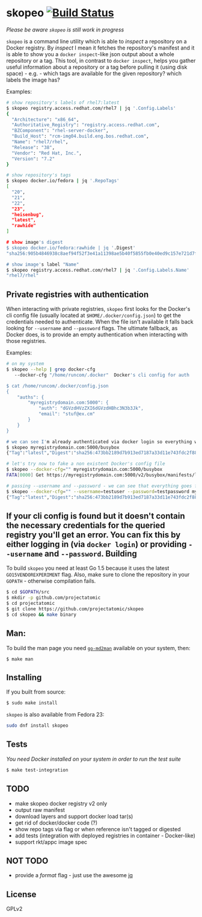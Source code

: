 skopeo [![Build Status](https://travis-ci.org/projectatomic/skopeo.svg?branch=master)](https://travis-ci.org/projectatomic/skopeo)
=

_Please be aware `skopeo` is still work in progress_

`skopeo` is a command line utility which is able to _inspect_ a repository on a Docker registry.
By _inspect_ I mean it fetches the repository's manifest and it is able to show you a `docker inspect`-like
json output about a whole repository or a tag. This tool, in contrast to `docker inspect`, helps you gather useful information about
a repository or a tag before pulling it (using disk space) - e.g. - which tags are available for the given repository? which labels the image has?

Examples:
```sh
# show repository's labels of rhel7:latest
$ skopeo registry.access.redhat.com/rhel7 | jq '.Config.Labels'
{
  "Architecture": "x86_64",
  "Authoritative_Registry": "registry.access.redhat.com",
  "BZComponent": "rhel-server-docker",
  "Build_Host": "rcm-img04.build.eng.bos.redhat.com",
  "Name": "rhel7/rhel",
  "Release": "38",
  "Vendor": "Red Hat, Inc.",
  "Version": "7.2"
}

# show repository's tags
$ skopeo docker.io/fedora | jq '.RepoTags'
[
  "20",
  "21",
  "22",
  "23",
  "heisenbug",
  "latest",
  "rawhide"
]

# show image's digest
$ skopeo docker.io/fedora:rawhide | jq '.Digest'
"sha256:905b4846938c8aef94f52f3e41a11398ae5b40f5855fb0e40ed9c157e721d7f8"

# show image's label "Name"
$ skopeo registry.access.redhat.com/rhel7 | jq '.Config.Labels.Name'
"rhel7/rhel"
```

Private registries with authentication
-
When interacting with private registries, `skopeo` first looks for the Docker's cli config file (usually located at `$HOME/.docker/config.json`) to get the credentials needed to authenticate. When the file isn't available it falls back looking for `--username` and `--password` flags. The ultimate fallback, as Docker does, is to provide an empty authentication when interacting with those registries.

Examples:
```sh
# on my system
$ skopeo --help | grep docker-cfg
   --docker-cfg "/home/runcom/.docker"	Docker's cli config for auth

$ cat /home/runcom/.docker/config.json
{
	"auths": {
		"myregistrydomain.com:5000": {
			"auth": "dGVzdHVzZXI6dGVzdHBhc3N3b3Jk",
			"email": "stuf@ex.cm"
		}
	}
}

# we can see I'm already authenticated via docker login so everything will be fine
$ skopeo myregistrydomain.com:5000/busybox
{"Tag":"latest","Digest":"sha256:473bb2189d7b913ed7187a33d11e743fdc2f88931122a44d91a301b64419f092","RepoTags":["latest"],"Comment":"","Created":"2016-01-15T18:06:41.282540103Z","ContainerConfig":{"Hostname":"aded96b43f48","Domainname":"","User":"","AttachStdin":false,"AttachStdout":false,"AttachStderr":false,"Tty":false,"OpenStdin":false,"StdinOnce":false,"Env":null,"Cmd":["/bin/sh","-c","#(nop) CMD [\"sh\"]"],"Image":"9e77fef7a1c9f989988c06620dabc4020c607885b959a2cbd7c2283c91da3e33","Volumes":null,"WorkingDir":"","Entrypoint":null,"OnBuild":null,"Labels":null},"DockerVersion":"1.8.3","Author":"","Config":{"Hostname":"aded96b43f48","Domainname":"","User":"","AttachStdin":false,"AttachStdout":false,"AttachStderr":false,"Tty":false,"OpenStdin":false,"StdinOnce":false,"Env":null,"Cmd":["sh"],"Image":"9e77fef7a1c9f989988c06620dabc4020c607885b959a2cbd7c2283c91da3e33","Volumes":null,"WorkingDir":"","Entrypoint":null,"OnBuild":null,"Labels":null},"Architecture":"amd64","Os":"linux"}

# let's try now to fake a non existent Docker's config file
$ skopeo --docker-cfg="" myregistrydomain.com:5000/busybox
FATA[0000] Get https://myregistrydomain.com:5000/v2/busybox/manifests/latest: no basic auth credentials

# passing --username and --password - we can see that everything goes fine
$ skopeo --docker-cfg="" --username=testuser --password=testpassword myregistrydomain.com:5000/busybox
{"Tag":"latest","Digest":"sha256:473bb2189d7b913ed7187a33d11e743fdc2f88931122a44d91a301b64419f092","RepoTags":["latest"],"Comment":"","Created":"2016-01-15T18:06:41.282540103Z","ContainerConfig":{"Hostname":"aded96b43f48","Domainname":"","User":"","AttachStdin":false,"AttachStdout":false,"AttachStderr":false,"Tty":false,"OpenStdin":false,"StdinOnce":false,"Env":null,"Cmd":["/bin/sh","-c","#(nop) CMD [\"sh\"]"],"Image":"9e77fef7a1c9f989988c06620dabc4020c607885b959a2cbd7c2283c91da3e33","Volumes":null,"WorkingDir":"","Entrypoint":null,"OnBuild":null,"Labels":null},"DockerVersion":"1.8.3","Author":"","Config":{"Hostname":"aded96b43f48","Domainname":"","User":"","AttachStdin":false,"AttachStdout":false,"AttachStderr":false,"Tty":false,"OpenStdin":false,"StdinOnce":false,"Env":null,"Cmd":["sh"],"Image":"9e77fef7a1c9f989988c06620dabc4020c607885b959a2cbd7c2283c91da3e33","Volumes":null,"WorkingDir":"","Entrypoint":null,"OnBuild":null,"Labels":null},"Architecture":"amd64","Os":"linux"}
```
If your cli config is found but it doesn't contain the necessary credentials for the queried registry
you'll get an error. You can fix this by either logging in (via `docker login`) or providing `--username`
and `--password`.
Building
-
To build `skopeo` you need at least Go 1.5 because it uses the latest `GO15VENDOREXPERIMENT` flag. Also, make sure to clone the repository in your `GOPATH` - otherwise compilation fails.
```sh
$ cd $GOPATH/src
$ mkdir -p github.com/projectatomic
$ cd projectatomic
$ git clone https://github.com/projectatomic/skopeo
$ cd skopeo && make binary
```
Man:
-
To build the man page you need [`go-md2man`](https://github.com/cpuguy83/go-md2man) available on your system, then:
```
$ make man
```
Installing
-
If you built from source:
```sh
$ sudo make install
```
`skopeo` is also available from Fedora 23:
```sh
sudo dnf install skopeo
```
Tests
-
_You need Docker installed on your system in order to run the test suite_
```sh
$ make test-integration
```
TODO
-
- make skopeo docker registry v2 only
- output raw manifest
- download layers and support docker load tar(s)
- get rid of docker/docker code (?)
- show repo tags via flag or when reference isn't tagged or digested
- add tests (integration with deployed registries in container - Docker-like)
- support rkt/appc image spec

NOT TODO
-
- provide a _format_ flag - just use the awesome [jq](https://stedolan.github.io/jq/)

License
-
GPLv2
